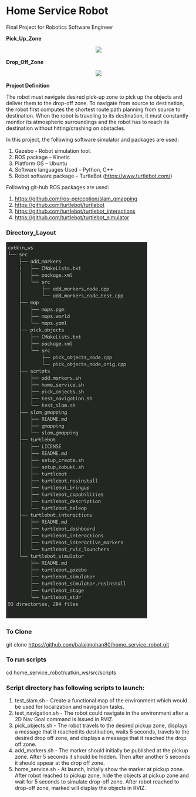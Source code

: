 # Home Service Robot

Final Project for Robotics Software Engineer

**Pick_Up_Zone**
<p align="center"><img src="./image/Pick_up_zone.gif"></p>

**Drop_Off_Zone**
<p align="center"><img src="./image/Drop_off_zone.gif"></p>

**Project Definition**

The robot must navigate desired pick-up zone to pick up the objects and deliver them to the drop-off zone. To navigate from source to destination, the robot first computes the shortest route path planning from source to destination. When the robot is traveling to its destination, it must constantly monitor its atmospheric surroundings and the robot has to reach its destination without hitting/crashing on obstacles.

In this project, the following software simulator and packages are used:
1.	Gazebo - Robot simulation tool.
2.	ROS package – Kinetic
3.	Platform OS – Ubuntu
4.	Software languages Used – Python, C++
5.	Robot software package – TurtleBot (https://www.turtlebot.com/)

Following git-hub ROS packages are used:
1.	https://github.com/ros-perception/slam_gmapping
2.	https://github.com/turtlebot/turtlebot
3.	https://github.com/turtlebot/turtlebot_interactions
4.	https://github.com/turtlebot/turtlebot_simulator

### Directory_Layout
![Directory_Layout](./image/dir_layout.jpg)


### To Clone
git clone https://github.com/balajimohan80/home_service_robot.git

### To run scripts
cd home_service_robot/catkin_ws/src/scripts

### Script directory has following scripts to launch:
1. test_slam.sh - Create a functional map of the environment which would be used for localization and navigation tasks.
2. test_navigation.sh - The robot could navigate in the environment after a 2D Nav Goal command is issued in RVIZ.
3. pick_objects.sh - The robot travels to the desired pickup zone, displays a message that it reached its destination, waits 5 seconds, travels to the desired drop off zone, and displays a message that it reached the drop off zone.
4. add_markers.sh - The marker should initially be published at the pickup zone. After 5 seconds it should be hidden. Then after another 5 seconds it should appear at the drop off zone.
5. home_service.sh - At launch, initially show the marker at pickup zone. After robot reached to pickup zone, hide the objects at pickup zone and wait for 5 seconds to simulate drop-off zone. After robot reached to drop-off zone, marked will display the objects in RVIZ.



